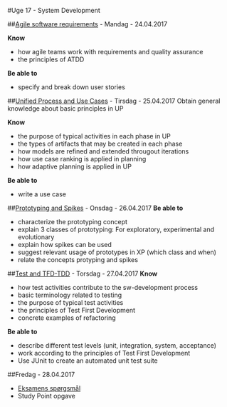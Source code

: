 #Uge 17 - System Development

##[Agile software requirements](Agile_software_requirements.md) - Mandag - 24.04.2017

**Know**
- how agile teams work with requirements and quality assurance
- the principles of ATDD

**Be able to**
- specify and break down user stories 

##[Unified Process and Use Cases](Unified_Process_and_Use_Cases.md) - Tirsdag - 25.04.2017
Obtain general knowledge about basic principles in UP

**Know**
- the purpose of typical activities in each phase in UP
- the types of artifacts that may be created in each phase
- how models are refined and extended througout iterations
- how use case ranking is applied in planning
- how adaptive planning is applied in UP

**Be able to**
- write a use case

##[Prototyping and Spikes](Prototyping_and_Spikes.md) - Onsdag - 26.04.2017
**Be able to**
- characterize the prototyping concept
- explain 3 classes of prototyping: For exploratory, experimental and evolutionary
- explain how spikes can be used
- suggest relevant usage of prototypes in XP (which class and when)
- relate the concepts protyping and spikes

##[Test and TFD-TDD](Test_and_TFD-TDD.md) - Torsdag - 27.04.2017
**Know**
- how test activities contribute to the sw-development process
- basic terminology related to testing
- the purpose of typical test activities
- the principles of Test First Development
- concrete examples of refactoring

**Be able to**
- describe different test levels (unit, integration, system, acceptance)
- work according to the principles of Test First Development
- Use JUnit to create an automated unit test suite

##Fredag - 28.04.2017
* [Eksamens spørgsmål](Exam_Questions_week_2.pdf)
* Study Point opgave

